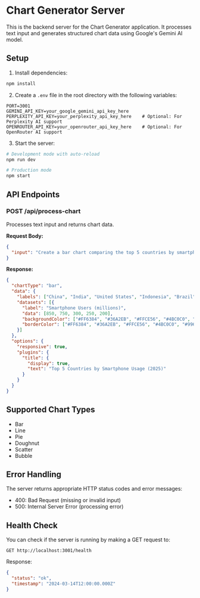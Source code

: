 # Chart Generator Server

This is the backend server for the Chart Generator application. It processes text input and generates structured chart data using Google's Gemini AI model.

## Setup

1. Install dependencies:
```bash
npm install
```

2. Create a `.env` file in the root directory with the following variables:
```
PORT=3001
GEMINI_API_KEY=your_google_gemini_api_key_here
PERPLEXITY_API_KEY=your_perplexity_api_key_here    # Optional: For Perplexity AI support
OPENROUTER_API_KEY=your_openrouter_api_key_here    # Optional: For OpenRouter AI support
```

3. Start the server:
```bash
# Development mode with auto-reload
npm run dev

# Production mode
npm start
```

## API Endpoints

### POST /api/process-chart

Processes text input and returns chart data.

**Request Body:**
```json
{
  "input": "Create a bar chart comparing the top 5 countries by smartphone usage in 2025"
}
```

**Response:**
```json
{
  "chartType": "bar",
  "data": {
    "labels": ["China", "India", "United States", "Indonesia", "Brazil"],
    "datasets": [{
      "label": "Smartphone Users (millions)",
      "data": [850, 750, 300, 250, 200],
      "backgroundColor": ["#FF6384", "#36A2EB", "#FFCE56", "#4BC0C0", "#9966FF"],
      "borderColor": ["#FF6384", "#36A2EB", "#FFCE56", "#4BC0C0", "#9966FF"]
    }]
  },
  "options": {
    "responsive": true,
    "plugins": {
      "title": {
        "display": true,
        "text": "Top 5 Countries by Smartphone Usage (2025)"
      }
    }
  }
}
```

## Supported Chart Types

- Bar
- Line
- Pie
- Doughnut
- Scatter
- Bubble

## Error Handling

The server returns appropriate HTTP status codes and error messages:

- 400: Bad Request (missing or invalid input)
- 500: Internal Server Error (processing error)

## Health Check

You can check if the server is running by making a GET request to:
```
GET http://localhost:3001/health
```

Response:
```json
{
  "status": "ok",
  "timestamp": "2024-03-14T12:00:00.000Z"
}
``` 